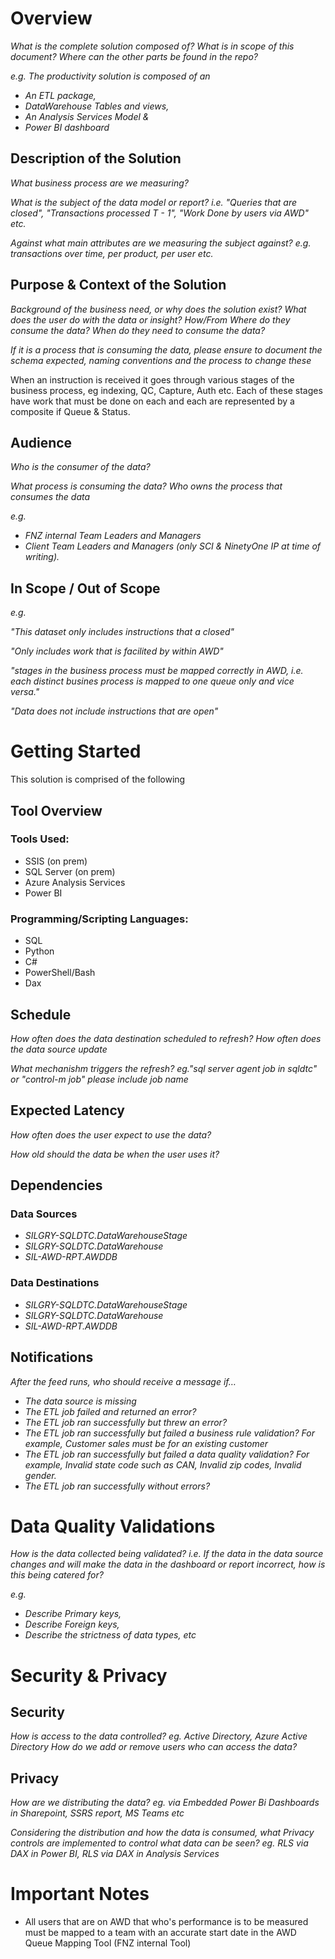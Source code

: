 # Overview
*What is the complete solution composed of?*
*What is in scope of this document?*
*Where can the other parts be found in the repo?*

*e.g.*
*The productivity solution is composed of an* 
- *An ETL package,* 
- *DataWarehouse Tables and views,* 
- *An Analysis Services Model &* 
- *Power BI dashboard*

## Description of the Solution

*What business process are we measuring?* 

*What is the subject of the data model or report?*
*i.e. "Queries that are closed", "Transactions processed T - 1", "Work Done by users via AWD" etc.*

*Against what main attributes are we measuring the subject against? e.g. transactions over time, per product, per user etc.*

## Purpose & Context of the Solution

*Background of the business need, or why does the solution exist?*
*What does the user do with the data or insight?*
*How/From Where do they consume the data?*
*When do they need to consume the data?*

*If it is a process that is consuming the data, please ensure to document the schema expected, naming conventions and the process to change these*

When an instruction is received it goes through various stages of the business process, eg indexing, QC, Capture, Auth etc. 
Each of these stages have work that must be done on each and each are represented by a composite if Queue & Status.

## Audience
*Who is the consumer of the data?*

*What process is consuming the data? Who owns the process that consumes the data*

*e.g.*
- *FNZ internal Team Leaders and Managers*
- *Client Team Leaders and Managers (only SCI & NinetyOne IP at time of writing).*



## In Scope / Out of Scope
*e.g.*

*"This dataset only includes instructions that a closed"*

*"Only includes work that is facilited by within AWD"*

*"stages in the business process must be mapped correctly in AWD, i.e. each distinct busines process is mapped to one queue only and vice versa."*

*"Data does not include instructions that are open"*


# Getting Started
This solution is comprised of the following 
## Tool Overview
### Tools Used:
- SSIS (on prem)
- SQL Server (on prem)
- Azure Analysis Services
- Power BI

### Programming/Scripting Languages:
- SQL
- Python
- C#
- PowerShell/Bash
- Dax

## Schedule
*How often does the data destination scheduled to refresh?*
*How often does the data source update*

*What mechanishm triggers the refresh? eg."sql server agent job in sqldtc" or "control-m job" please include job name*

## Expected Latency
*How often does the user expect to use the data?*

*How old should the data be when the user uses it?*


## Dependencies
### Data Sources
- *SILGRY-SQLDTC.DataWarehouseStage*
- *SILGRY-SQLDTC.DataWarehouse*
- *SIL-AWD-RPT.AWDDB*

### Data Destinations
- *SILGRY-SQLDTC.DataWarehouseStage*
- *SILGRY-SQLDTC.DataWarehouse*
- *SIL-AWD-RPT.AWDDB*

## Notifications

*After the feed runs, who should receive a message if…*

- *The data source is missing*
- *The ETL job failed and returned an error?* 
- *The ETL job ran successfully but threw an error?*
- *The ETL job ran successfully but failed a business rule validation? For example, Customer sales must be for an existing customer*
- *The ETL job ran successfully but failed a data quality validation?  For example, Invalid state code such as CAN, Invalid zip codes, Invalid gender.*
- *The ETL job ran successfully without errors?* 


# Data Quality Validations
*How is the data collected being validated?* 
*i.e. If the data in the data source changes and will make the data in the dashboard or report incorrect, how is this being catered for?*

*e.g.* 
- *Describe Primary keys,* 
- *Describe Foreign keys,* 
- *Describe the strictness of data types, etc*


# Security & Privacy
## Security
*How is access to the data controlled? eg. Active Directory, Azure Active Directory* 
*How do we add or remove users who can access the data?*

## Privacy
*How are we distributing the data? eg. via Embedded Power Bi Dashboards in Sharepoint, SSRS report, MS Teams etc*

*Considering the distribution and how the data is consumed, what Privacy controls are  implemented to control what data can be seen? eg. RLS via DAX in Power BI, RLS via DAX in Analysis Services*

# Important Notes

- All users that are on AWD that who's performance is to be measured must be mapped to a team with an accurate start date in the AWD Queue Mapping Tool (FNZ internal Tool)
